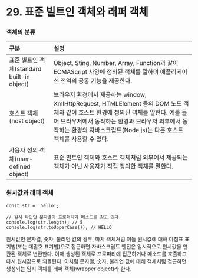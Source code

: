 # 29. 표준 빌트인 객체와 래퍼 객체

### 객체의 분류

| 구분                                       | 설명                                                         |
| :----------------------------------------- | :----------------------------------------------------------- |
| 표준 빌트인 객체(standard built-in object) | Object, Sting, Number, Array, Function과 같이 ECMAScript 사양에 정의된 객체를 말하며 애플리케이션 전역의 공통 기능을 제공한다. |
| 호스트 객체(host object)                   | 브라우저 환경에서 제공하는 window, XmlHttpRequest, HTMLElement 등의 DOM 노드 객체와 같이 호스트 환경에 정의된 객체를 말한다. 예를 들어 브라우저에서 동작하는 환경과 브라우저 외부에서 동작하는 환경의 자바스크립트(Node.js)는 다른 호스트 객체를 사용할 수 있다. |
| 사용자 정의 객체(user-defined object)      | 표준 빌트인 객체와 호스트 객체처럼 외부에서 제공되는 객체가 아닌 사용자가 직접 정의한 객체를 말한다. |

### 원시값과 래퍼 객체

```
const str = 'hello';

// 원시 타입인 문자열이 프로퍼티와 메소드를 갖고 있다.
console.log(str.length); // 5
console.log(str.toUpperCase()); // HELLO
```

 원시값인 문자열, 숫자, 불리언 값의 경우, 마치 객체처럼 이들 원시값에 대해 마침표 표기법(또는 대괄호 표기법)으로 접근하면 자바스크립트 엔진은 일시적으로 원시값을 연관된 객체로 변환한다. 이때 생성된 객체로 프로퍼티에 접근하거나 메소드를 호출하고 다시 원시값으로 되돌린다. 이처럼 문자열, 숫자, 불리언 값에 대해 객체처럼 접근하면 생성되는 임시 객체를 레퍼 객체(wrapper object)라 한다. 

